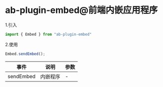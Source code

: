 # ab-plugin-embed@前端内嵌应用程序

1.引入

```js
import { Embed } from "ab-plugin-embed"
```

2.使用

```js
Embed.sendEmbed();
```

| 事件     | 说明 | 参数 |
| -------- | --- | --- |
| sendEmbed | 内嵌程序 | - |